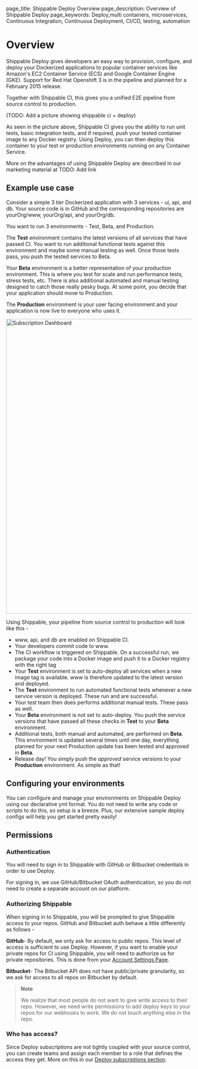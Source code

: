 page_title: Shippable Deploy Overview
page_description: Overview of Shippable Deploy
page_keywords: Deploy,multi containers, microservices, Continuous Integration, Continuous Deployment, CI/CD, testing, automation

# Overview

Shippable Deploy gives developers an easy way to provision, configure, and deploy your Dockerized applications to  popular container services like Amazon's EC2 Container Service (ECS) and Google Container Engine (GKE). Support for Red Hat Openshift 3 is in the pipeline and planned for a February 2015 release.

Together with Shippable CI, this gives you a unified E2E pipeline from source control to production.

(TODO: Add a picture showing shippable ci + deploy)


As seen in the picture above, Shippable CI gives you the ability to run unit tests, basic integration tests, and if required, push your tested container image to any Docker registry. Using Deploy, you can then deploy this container to your test or production environments running on any Container Service. 

More on the advantages of using Shippable Deploy are described in our marketing material at TODO: Add link

## Example use case

Consider a simple 3 tier Dockerized application with 3 services - ui, api, and db. Your source code is in GitHub and the corresponding repositories are yourOrg/www, yourOrg/api, and yourOrg/db. 

You want to run 3 environments - Test, Beta, and Production. 

The **Test** environment contains the latest versions of all services that have passed CI. You want to run additional functional tests against this environment and maybe some manual testing as well. Once those tests pass, you push the tested services to Beta.
 
Your **Beta** environment is a better representation of your production environment. This is where you test for scale and run performance tests, stress tests, etc. There is also additional automated and manual testing designed to catch those really pesky bugs. At some point, you decide that your application should move to Production.

The **Production** environment is your user facing environment and your application is now live to everyone who uses it.

<img src="../images/deploy_subscriptions.png" alt="Subscription Dashboard" style="width:800px;"/>

Using Shippable, your pipeline from source control to production will look like this -

- www, api, and db are enabled on Shippable CI.  
- Your developers commit code to www. 
- The CI workflow is triggered on Shippable. On a successful run, we package your code into a Docker image and push it to a Docker registry with the right tag
- Your **Test** environment is set to auto-deploy all services when a new image tag is available. www is therefore updated to the latest version and deployed.
- The **Test** environment to run automated functional tests whenever a new service version is deployed. These run and are successful.
- Your test team then does performs additional manual tests. These pass as well.
- Your **Beta** environment is not set to auto-deploy. You push the service versions that have passed all these checks in **Test** to your **Beta** environment.   
- Additional tests, both manual and automated, are performed on **Beta**. This environment is updated several times until one day, everything planned for your next Production update has been tested and approved in **Beta**.
- Release day! You simply push the *approved* service versions to your **Production** environment. As simple as that! 


## Configuring your environments
You can configure and manage your environments on Shippable Deploy using our declarative yml format. You do not need to write any code or scripts to do this, so setup is a breeze. Plus, our extensive sample deploy configs will help you get started pretty easily!


## Permissions

### Authentication

You will need to sign in to Shippable with GitHub or Bitbucket credentials in order to use Deploy.

For signing in, we use GitHub/Bitbucket OAuth authentication, so you do not need to create a separate account on our platform.

### Authorizing Shippable

When signing in to Shippable, you will be prompted to give Shippable access to your repos. GitHub and Bitbucket auth behave a little differently as follows -

**GitHub**- By default, we only ask for access to public repos. This level of access is sufficient to use Deploy. However, if you want to enable your private repos for CI using Shippable, you will need to authorize us for private repositories. This is done from your [Account Settings Page](account_settings.md).

**Bitbucket**- The Bitbucket API does not have public/private
granularity, so we ask for access to all repos on Bitbucket by default.

> **Note**
>
> We realize that most people do not want to give write access to their
> repo. However, we need write permissions to add deploy keys to your
> repos for our webhooks to work. We do not touch anything else in the
> repo.

### Who has access?

Since Deploy subscriptions are not tightly coupled with your source control, you can create teams and assign each member to a role that defines the access they get. More on this in our [Deploy subscriptions section](d_subscriptions.md).









